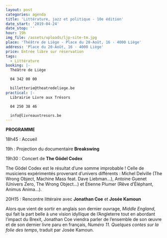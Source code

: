 ```yaml
---
layout: post
categories: agenda
title: 'Littérature, jazz et politique - 10e édition'
date_start: '2019-04-24'
date_stop: ''
hour: 19h
img_file: /assets/uploads/ljp-site-tm.jpg
place: 'Théâtre de Liège - Place du 20-Août, 16 · 4000 Liège'
address: 'Place du 20-Août, 16 · 4000 Liège'
price: Entrée libre sur réservation
tags:
  - Littérature
booking: |-
  Théâtre de Liège

  04 342 00 00

  billetterie@theatredeliege.be
practical: |-
  Librairie Livre aux Trésors

  04 250 38 46

  info@livreauxtresors.be
---
```

**PROGRAMME**

18h45 : Accueil

19h : Projection du documentaire **Breakswing**

19h30 : Concert de **The Gödel Codex**

The Gödel Codex est le résultat d’une somme improbable ! Celle de musiciens expérimentés provenant d’univers différents :  Michel Delville (The Wrong Object, Machine Mass feat. Dave Liebman…), Antoine Guenet (Univers Zero, The Wrong Object…) et Étienne Plumer (Rêve d’Éléphant, Animus Anima…).

20H15 : Rencontre littéraire avec **Jonathan Coe** et **Josée Kamoun** 

Alors que vient de sortir en anglais son dernier ouvrage, _Middle England_, qui fait la part belle à une vision idyllique de l’Angleterre tout en abordant l’impact du Brexit, Jonathan Coe viendra parler de l’ensemble de son œuvre et de son dernier livre paru en français,  _Numéro 11. Quelques contes sur la folie des temps_, traduit par Josée Kamoun.
